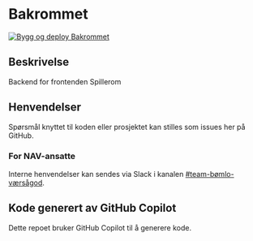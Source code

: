 # Bakrommet
[![Bygg og deploy Bakrommet](https://github.com/navikt/helse-bakrommet/actions/workflows/main.yml/badge.svg)](https://github.com/navikt/helse-bakrommet/actions/workflows/main.yml)

## Beskrivelse
Backend for frontenden Spillerom

## Henvendelser
Spørsmål knyttet til koden eller prosjektet kan stilles som issues her på GitHub.

### For NAV-ansatte
Interne henvendelser kan sendes via Slack i kanalen [#team-bømlo-værsågod](https://nav-it.slack.com/archives/C019637N90X).

## Kode generert av GitHub Copilot

Dette repoet bruker GitHub Copilot til å generere kode.